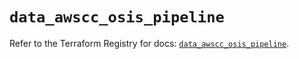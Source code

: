 # `data_awscc_osis_pipeline`

Refer to the Terraform Registry for docs: [`data_awscc_osis_pipeline`](https://registry.terraform.io/providers/hashicorp/awscc/0.70.0/docs/data-sources/osis_pipeline).
